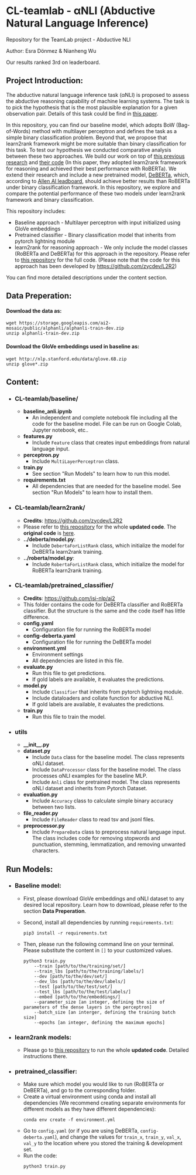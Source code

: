 # CL-teamlab - αNLI (Abductive Natural Language Inference)
Repository for the TeamLab project - Abductive NLI

Author: Esra Dönmez & Nianheng Wu

Our results ranked 3rd on leaderboard.

## Project Introduction:
The abductive natural language inference task (αNLI) is proposed to assess the abductive reasoning capability of machine  learning  systems. The task is to pick the hypothesis that is the most plausible explanation for a given observation pair. Details of this task could be find in [this paper](https://arxiv.org/abs/1908.05739).

In this repository, you can find our baseline model, which adopts BoW (Bag-of-Words) method with multilayer perceptron and defines the task as a simple binary classification problem. Beyond that, we propose that learn2rank framework might be more suitable than binary classification for this task. To test our hypothesis we conducted comparative analysis between these two approaches. We build our work on top of [this previous research](https://arxiv.org/pdf/2005.11223.pdf) and [their code](https://github.com/zycdev/L2R2) (In this paper, they adopted learn2rank framework for reasoning and achieved their best performance with RoBERTa). We extend their research and include a new pretrained model, [DeBERTa](https://arxiv.org/abs/2006.03654), which, according to [Allen AI leadboard](https://leaderboard.allenai.org/anli/submissions/public), should achieve better results than RoBERTa under binary classification framework. In this repository, we explore and compare the potential performance of these two models under learn2rank framework and binary classification.

This repository includes:
* Baseline approach - Multilayer perceptron with input initialized using GloVe embeddings
* Pretrained classifier - Binary classification model that inherits from pytorch lightning module
* learn2rank for reasoning approach - We only include the model classes (RoBERTa and DeBERTa) for this approach in the repository. Please refer to [this repository](https://github.com/RealNicolasBourbaki/L2R2) for the full code. (Please note that the code for this approach has been developed by https://github.com/zycdev/L2R2)

You can find more detailed descriptions under the content section.

## Data Preperation:
#### Download the data as:
```
wget https://storage.googleapis.com/ai2-mosaic/public/alphanli/alphanli-train-dev.zip
unzip alphanli-train-dev.zip
```

#### Download the GloVe embeddings used in baseline as:
```
wget http://nlp.stanford.edu/data/glove.6B.zip
unzip glove*.zip
```

## Content:
- ### CL-teamlab/baseline/
  - **baseline_anli.ipynb**
    - An independent and complete notebook file including all the code for the baseline model. File can be run on Google Colab, Jupyter notebook, etc..
  - **features.py**
    - Include ```Feature``` class that creates input embeddings from natural language input.
  - **perceptron.py**
    - Include ```MultiLayerPerceptron``` class.
  - **train.py**
    - See section "Run Models" to learn how to run this model.
  - **requirements.txt**
    - All dependencies that are needed for the baseline model. See section "Run Models" to learn how to install them.

- ### CL-teamlab/learn2rank/
  - **Credits**: https://github.com/zycdev/L2R2
  - Please refer to [this repository](https://github.com/RealNicolasBourbaki/L2R2) for the whole **updated code**. The **original code** is [here](https://github.com/zycdev/L2R2).
  - **../deberta/model.py**:
    - Include ```DebertaForListRank``` class, which initialize the model for DeBERTa learn2rank training.
  - **../roberta/model.py**:
    - Include ```RobertaForListRank``` class, which initialize the model for RoBERTa learn2rank training.

- ### CL-teamlab/pretrained_classifier/
  - **Credits**: https://github.com/isi-nlp/ai2
  - This folder contains the code for DeBERTa classifier and RoBERTa classifier. But the structure is the same and the code itself has little difference.
  - **config.yaml**
    - Configuration file for running the RoBERTa model
  - **config-deberta.yaml**
    - Configuration file for running the DeBERTa model
  - **environment.yml**
     - Environment settings
     - All dependencies are listed in this file.
  - **evaluate.py**
     - Run this file to get predictions.
     - If gold labels are available, it evaluates the predictions.
  - **model.py**
     - Include ```Classifier``` that inherits from pytorch lightning module.
     - Include dataloaders and collate function for abductive NLI.
     - If gold labels are available, it evaluates the predictions.
  - **train.py**
     - Run this file to train the model.

- ### utils
  - **\_\_init__.py**
  - **dataset.py**
    - Include ```Data``` class for the baseline model. The class represents αNLI dataset.
    - Include ```DataProcessor``` class for the baseline model. The class processes αNLI examples for the baseline MLP.
    - Include ```Anli``` class for pretrained model. The class represents αNLI dataset and inherits from Pytorch Dataset.
  - **evaluation.py**
    - Include ```Accuracy``` class to calculate simple binary accuracy between two lists.
  - **file_reader.py**
    - Include ```FileReader``` class to read tsv and jsonl files.
  - **preprocessor.py**
    - Include ```PrepareData``` class to preprocess natural language input. The class includes code for removing stopwords and punctuation, stemming, lemmatization, and removing unwanted characters.
  

## Run Models:
- ### Baseline model:
  - First, please download GloVe embeddings and αNLI dataset to any desired local repository. Learn how to download, please refer to the section **Data Preperation**.
  - Second, install all dependencies by running ```requirements.txt```:
    
    ```
    pip3 install -r requirements.txt
    ```
    
  - Then, please run the following command line on your terminal. Please substitute the content in ```[]``` to your customized values.
  
    ```
    python3 train.py 
        --train [path/to/the/training/set/] 
        --train_lbs [path/to/the/training/labels/] 
        --dev [path/to/the/dev/set/] 
        --dev_lbs [path/to/the/dev/labels/] 
        --test [path/to/the/test/set/] 
        --test_lbs [path/to/the/test/labels/] 
        --embed [path/to/the/embeddings/]
        --parameter_size [an integer, defining the size of parameters of the dense layers in the perceptron] 
        --batch_size [an interger, defining the training batch size] 
        --epochs [an integer, defining the maximum epochs]
    ```
  
- ### learn2rank models:
  - Please go to [this repository](https://github.com/RealNicolasBourbaki/L2R2) to run the whole **updated code**. Detailed instructions there.
  
- ### pretrained_classifier:
  - Make sure which model you would like to run (RoBERTa or DeBERTa), and go to the corresponding folder.
  - Create a virtual environment using conda and install all dependencies (We recommend creating separate environments for different models as they have different dependencies):
    ```
    conda env create -f environment.yml
    ```
  - Go to ```config.yaml``` (or if you are using DeBERTa, ```config-deberta.yaml```), and change the values for ```train_x```, ```train_y```, ```val_x```, ```val_y``` to the location where you stored the training & development set.
  - Run the code:
    ```
    python3 train.py
    ```
    
